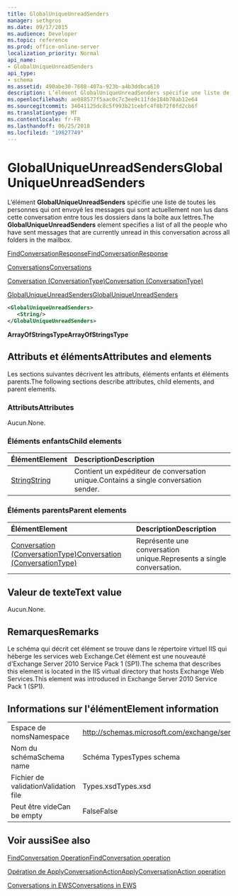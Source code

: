 ```yaml
---
title: GlobalUniqueUnreadSenders
manager: sethgros
ms.date: 09/17/2015
ms.audience: Developer
ms.topic: reference
ms.prod: office-online-server
localization_priority: Normal
api_name:
- GlobalUniqueUnreadSenders
api_type:
- schema
ms.assetid: 490abe30-7608-407a-923b-a4b3ddbca610
description: L’élément GlobalUniqueUnreadSenders spécifie une liste de toutes les personnes qui ont envoyé les messages qui sont actuellement non lus dans cette conversation entre tous les dossiers dans la boîte aux lettres.
ms.openlocfilehash: ae088577f5aac0c7c3ee9c11fde184b70ab12e64
ms.sourcegitcommit: 34041125dc8c5f993b21cebfc4f8b72f0fd2cb6f
ms.translationtype: MT
ms.contentlocale: fr-FR
ms.lasthandoff: 06/25/2018
ms.locfileid: "19827749"
---
```

# <a name="globaluniqueunreadsenders"></a><span data-ttu-id="67aaf-103">GlobalUniqueUnreadSenders</span><span class="sxs-lookup"><span data-stu-id="67aaf-103">GlobalUniqueUnreadSenders</span></span>

<span data-ttu-id="67aaf-104">L’élément **GlobalUniqueUnreadSenders** spécifie une liste de toutes les personnes qui ont envoyé les messages qui sont actuellement non lus dans cette conversation entre tous les dossiers dans la boîte aux lettres.</span><span class="sxs-lookup"><span data-stu-id="67aaf-104">The **GlobalUniqueUnreadSenders** element specifies a list of all the people who have sent messages that are currently unread in this conversation across all folders in the mailbox.</span></span> 
  
[<span data-ttu-id="67aaf-105">FindConversationResponse</span><span class="sxs-lookup"><span data-stu-id="67aaf-105">FindConversationResponse</span></span>](findconversationresponse.md)
  
[<span data-ttu-id="67aaf-106">Conversations</span><span class="sxs-lookup"><span data-stu-id="67aaf-106">Conversations</span></span>](conversations-ex15websvcsotherref.md)
  
[<span data-ttu-id="67aaf-107">Conversation (ConversationType)</span><span class="sxs-lookup"><span data-stu-id="67aaf-107">Conversation (ConversationType)</span></span>](conversation-conversationtype.md)
  
[<span data-ttu-id="67aaf-108">GlobalUniqueUnreadSenders</span><span class="sxs-lookup"><span data-stu-id="67aaf-108">GlobalUniqueUnreadSenders</span></span>](globaluniqueunreadsenders.md)
  
```XML
<GlobalUniqueUnreadSenders>
   <String/>
</GlobalUniqueUnreadSenders>
```

 <span data-ttu-id="67aaf-109">**ArrayOfStringsType**</span><span class="sxs-lookup"><span data-stu-id="67aaf-109">**ArrayOfStringsType**</span></span>
## <a name="attributes-and-elements"></a><span data-ttu-id="67aaf-110">Attributs et éléments</span><span class="sxs-lookup"><span data-stu-id="67aaf-110">Attributes and elements</span></span>

<span data-ttu-id="67aaf-111">Les sections suivantes décrivent les attributs, éléments enfants et éléments parents.</span><span class="sxs-lookup"><span data-stu-id="67aaf-111">The following sections describe attributes, child elements, and parent elements.</span></span>
  
### <a name="attributes"></a><span data-ttu-id="67aaf-112">Attributs</span><span class="sxs-lookup"><span data-stu-id="67aaf-112">Attributes</span></span>

<span data-ttu-id="67aaf-113">Aucun.</span><span class="sxs-lookup"><span data-stu-id="67aaf-113">None.</span></span>
  
### <a name="child-elements"></a><span data-ttu-id="67aaf-114">Éléments enfants</span><span class="sxs-lookup"><span data-stu-id="67aaf-114">Child elements</span></span>

|<span data-ttu-id="67aaf-115">**Élément**</span><span class="sxs-lookup"><span data-stu-id="67aaf-115">**Element**</span></span>|<span data-ttu-id="67aaf-116">**Description**</span><span class="sxs-lookup"><span data-stu-id="67aaf-116">**Description**</span></span>|
|:-----|:-----|
|[<span data-ttu-id="67aaf-117">String</span><span class="sxs-lookup"><span data-stu-id="67aaf-117">String</span></span>](string.md) <br/> |<span data-ttu-id="67aaf-118">Contient un expéditeur de conversation unique.</span><span class="sxs-lookup"><span data-stu-id="67aaf-118">Contains a single conversation sender.</span></span>  <br/> |
   
### <a name="parent-elements"></a><span data-ttu-id="67aaf-119">Éléments parents</span><span class="sxs-lookup"><span data-stu-id="67aaf-119">Parent elements</span></span>

|<span data-ttu-id="67aaf-120">**Élément**</span><span class="sxs-lookup"><span data-stu-id="67aaf-120">**Element**</span></span>|<span data-ttu-id="67aaf-121">**Description**</span><span class="sxs-lookup"><span data-stu-id="67aaf-121">**Description**</span></span>|
|:-----|:-----|
|[<span data-ttu-id="67aaf-122">Conversation (ConversationType)</span><span class="sxs-lookup"><span data-stu-id="67aaf-122">Conversation (ConversationType)</span></span>](conversation-conversationtype.md) <br/> |<span data-ttu-id="67aaf-123">Représente une conversation unique.</span><span class="sxs-lookup"><span data-stu-id="67aaf-123">Represents a single conversation.</span></span>  <br/> |
   
## <a name="text-value"></a><span data-ttu-id="67aaf-124">Valeur de texte</span><span class="sxs-lookup"><span data-stu-id="67aaf-124">Text value</span></span>

<span data-ttu-id="67aaf-125">Aucun.</span><span class="sxs-lookup"><span data-stu-id="67aaf-125">None.</span></span>
  
## <a name="remarks"></a><span data-ttu-id="67aaf-126">Remarques</span><span class="sxs-lookup"><span data-stu-id="67aaf-126">Remarks</span></span>

<span data-ttu-id="67aaf-127">Le schéma qui décrit cet élément se trouve dans le répertoire virtuel IIS qui héberge les services web Exchange.Cet élément est une nouveauté d'Exchange Server 2010 Service Pack 1 (SP1).</span><span class="sxs-lookup"><span data-stu-id="67aaf-127">The schema that describes this element is located in the IIS virtual directory that hosts Exchange Web Services.This element was introduced in Exchange Server 2010 Service Pack 1 (SP1).</span></span>
  
## <a name="element-information"></a><span data-ttu-id="67aaf-128">Informations sur l'élément</span><span class="sxs-lookup"><span data-stu-id="67aaf-128">Element information</span></span>

|||
|:-----|:-----|
|<span data-ttu-id="67aaf-129">Espace de noms</span><span class="sxs-lookup"><span data-stu-id="67aaf-129">Namespace</span></span>  <br/> |http://schemas.microsoft.com/exchange/services/2006/types  <br/> |
|<span data-ttu-id="67aaf-130">Nom du schéma</span><span class="sxs-lookup"><span data-stu-id="67aaf-130">Schema name</span></span>  <br/> |<span data-ttu-id="67aaf-131">Schéma Types</span><span class="sxs-lookup"><span data-stu-id="67aaf-131">Types schema</span></span>  <br/> |
|<span data-ttu-id="67aaf-132">Fichier de validation</span><span class="sxs-lookup"><span data-stu-id="67aaf-132">Validation file</span></span>  <br/> |<span data-ttu-id="67aaf-133">Types.xsd</span><span class="sxs-lookup"><span data-stu-id="67aaf-133">Types.xsd</span></span>  <br/> |
|<span data-ttu-id="67aaf-134">Peut être vide</span><span class="sxs-lookup"><span data-stu-id="67aaf-134">Can be empty</span></span>  <br/> |<span data-ttu-id="67aaf-135">False</span><span class="sxs-lookup"><span data-stu-id="67aaf-135">False</span></span>  <br/> |
   
## <a name="see-also"></a><span data-ttu-id="67aaf-136">Voir aussi</span><span class="sxs-lookup"><span data-stu-id="67aaf-136">See also</span></span>



[<span data-ttu-id="67aaf-137">FindConversation Operation</span><span class="sxs-lookup"><span data-stu-id="67aaf-137">FindConversation operation</span></span>](findconversation-operation.md)
  
[<span data-ttu-id="67aaf-138">Opération de ApplyConversationAction</span><span class="sxs-lookup"><span data-stu-id="67aaf-138">ApplyConversationAction operation</span></span>](applyconversationaction-operation.md)


[<span data-ttu-id="67aaf-139">Conversations in EWS</span><span class="sxs-lookup"><span data-stu-id="67aaf-139">Conversations in EWS</span></span>](http://msdn.microsoft.com/library/91e64629-db6c-4c94-9dcb-d386232e8467%28Office.15%29.aspx)

